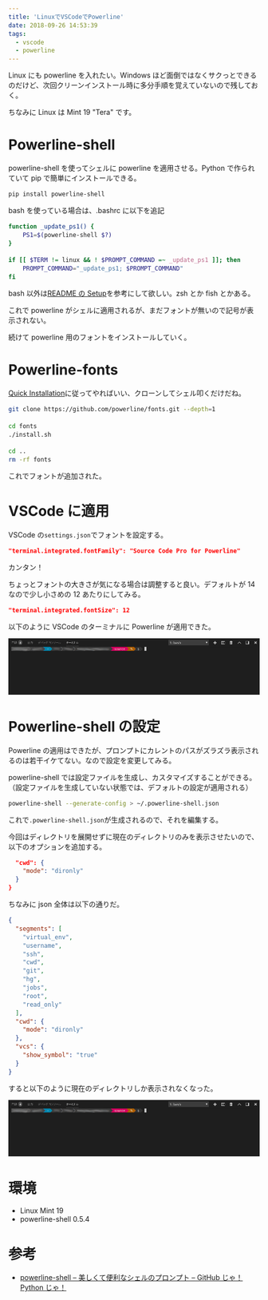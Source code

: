 ```yaml
---
title: 'LinuxでVSCodeでPowerline'
date: 2018-09-26 14:53:39
tags:
  - vscode
  - powerline
---
```


Linux にも powerline を入れたい。Windows ほど面倒ではなくサクっとできるのだけど、次回クリーンインストール時に多分手順を覚えていないので残しておく。

ちなみに Linux は Mint 19 "Tera" です。

<!-- more -->

# Powerline-shell

<a href="https://github.com/b-ryan/powerline-shell" class="embedly-card" data-card-image="0" data-card-controls="0" data-card-align="left"></a>

powerline-shell を使ってシェルに powerline を適用させる。Python で作られていて pip で簡単にインストールできる。

```bash
pip install powerline-shell
```

bash を使っている場合は、.bashrc に以下を追記

```bash
function _update_ps1() {
    PS1=$(powerline-shell $?)
}

if [[ $TERM != linux && ! $PROMPT_COMMAND =~ _update_ps1 ]]; then
    PROMPT_COMMAND="_update_ps1; $PROMPT_COMMAND"
fi
```

bash 以外は[README の Setup](https://github.com/b-ryan/powerline-shell#setup)を参考にして欲しい。zsh とか fish とかある。

これで powerline がシェルに適用されるが、まだフォントが無いので記号が表示されない。

続けて powerline 用のフォントをインストールしていく。

# Powerline-fonts

<a href="https://github.com/powerline/fonts" class="embedly-card" data-card-image="0" data-card-controls="0" data-card-align="left"></a>

[Quick Installation](https://github.com/powerline/fonts#quick-installation)に従ってやればいい、クローンしてシェル叩くだけだね。

```bash
git clone https://github.com/powerline/fonts.git --depth=1

cd fonts
./install.sh

cd ..
rm -rf fonts
```

これでフォントが追加された。

# VSCode に適用

VSCode の`settings.json`でフォントを設定する。

```json
"terminal.integrated.fontFamily": "Source Code Pro for Powerline"
```

カンタン！

ちょっとフォントの大きさが気になる場合は調整すると良い。デフォルトが 14 なので少し小さめの 12 あたりにしてみる。

```json
"terminal.integrated.fontSize": 12
```

以下のように VSCode のターミナルに Powerline が適用できた。

![Powerline適用後の画面](/images/42-01.png)

# Powerline-shell の設定

Powerline の適用はできたが、プロンプトにカレントのパスがズラズラ表示されるのは若干イケてない。なので設定を変更してみる。

powerline-shell では設定ファイルを生成し、カスタマイズすることができる。（設定ファイルを生成していない状態では、デフォルトの設定が適用される）

```bash
powerline-shell --generate-config > ~/.powerline-shell.json
```

これで`.powerline-shell.json`が生成されるので、それを編集する。

今回はディレクトリを展開せずに現在のディレクトリのみを表示させたいので、以下のオプションを追加する。

```json
  "cwd": {
    "mode": "dironly"
  }
}
```

ちなみに json 全体は以下の通りだ。

```json
{
  "segments": [
    "virtual_env",
    "username",
    "ssh",
    "cwd",
    "git",
    "hg",
    "jobs",
    "root",
    "read_only"
  ],
  "cwd": {
    "mode": "dironly"
  },
  "vcs": {
    "show_symbol": "true"
  }
}
```

すると以下のように現在のディレクトリしか表示されなくなった。

![設定変更後の画面](/images/42-01.png)

# 環境

- Linux Mint 19
- powerline-shell 0.5.4

# 参考

- [powerline-shell – 美しくて便利なシェルのプロンプト – GitHub じゃ！Python じゃ！](https://githubja.com/b-ryan/powerline-shell)
